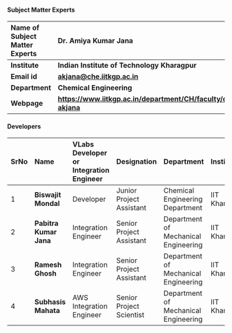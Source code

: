 

#### Subject Matter Experts
<b>Name of Subject Matter Experts | <b> **Dr. Amiya Kumar Jana**
:--|:--|
<b> Institute | <b>  **Indian Institute of Technology Kharagpur**
<b> Email id|     <b>  **akjana@che.iitkgp.ac.in**
<b> Department |  **Chemical Engineering**
<b>Webpage| <b> https://www.iitkgp.ac.in/department/CH/faculty/ch-akjana

#### Developers
SrNo | Name | VLabs Developer or Integration Engineer | Designation | Department| Institute
:--|:--|:--|:--|:--|:--|
1 | **Biswajit Mondal** |Developer | Junior Project Assistant | Chemical Engineering Department | IIT Kharagpur | 
2 | **Pabitra Kumar Jana** |Integration Engineer | Senior Project Assistant | Department of Mechanical Engineering | IIT Kharagpur |
3 | **Ramesh Ghosh** |Integration Engineer | Senior Project Assistant | Department of Mechanical Engineering | IIT Kharagpur |
4 | **Subhasis Mahata** |AWS Integration Engineer | Senior Project Scientist | Department of Mechanical Engineering | IIT Kharagpur | 
